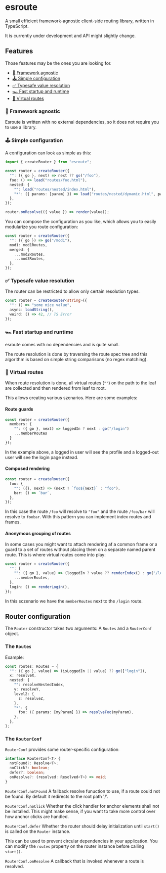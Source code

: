 # esroute

A small efficient framework-agnostic client-side routing library, written in TypeScript.

It is currently under development and API might slightly change.

## Features

Those features may be the ones you are looking for.

- [🌈 Framework agnostic](#-framework-agnostic)
- [🕹 Simple configuration](#-simple-configuration)
- [✅ Typesafe value resolution](#-typesafe-value-resolution)
- [🏎 Fast startup and runtime](#-fast-startup-and-runtime)
- [🦄 Virtual routes](#-virtual-routes)

### 🌈 Framework agnostic

Esroute is written with no external dependencies, so it does not require you to use a library.

### 🕹 Simple configuration

A configuration can look as simple as this:

```ts
import { createRouter } from "esroute";

const router = createRouter({
  "": ({ go }, next) => next ?? go("/foo"),
  foo: () => load("routes/foo.html"),
  nested: {
    "": load("routes/nested/index.html"),
    "*": ({ params: [param] }) => load("routes/nested/dynamic.html", param),
  },
});

router.onResolve(({ value }) => render(value));
```

You can compose the configuration as you like, which allows you to easily modularize you route configuration:

```ts
const router = createRouter({
  "": ({ go }) => go("/mod1"),
  mod1: mod1Routes,
  merged: {
    ...mod2Routes,
    ...mod3Routes,
  },
});
```

### ✅ Typesafe value resolution

The router can be restricted to allow only certain resolution types.

```ts
const router = createRouter<string>({
  "": () => "some nice value",
  async: loadString(),
  weird: () => 42, // TS Error
});
```

### 🏎 Fast startup and runtime

esroute comes with no dependencies and is quite small.

The route resolution is done by traversing the route spec tree and this algorithm is based on simple string comparisons (no regex matching).

### 🦄 Virtual routes

When route resolution is done, all virtual routes (`""`) on the path to the leaf are collected and then rendered from leaf to root.

This allows creating various szenarios. Here are some examples:

#### Route guards

```ts
const router = createRouter({
  members: {
    "": ({ go }, next) => loggedIn ? next : go("/login")
    ...memberRoutes
  }
});
```

In the example above, a logged in user will see the profile and a logged-out user will see the login page instead.

#### Composed rendering

```ts
const router = createRouter({
  foo: {
    "": ({}, next) => (next ? `foo${next}` : "foo"),
    bar: () => `bar`,
  },
});
```

In this case the route `/foo` will resolve to `"foo"` and the route `/foo/bar` will resolve to `foobar`. With this pattern you can implement index routes and frames.

#### Anonymous grouping of routes

In some cases you might want to attach rendering af a common frame or a guard to a set of routes without placing them on a separate named parent route. This is where virtual routes come into play:

```ts
const router = createRouter({
  "": {
    "": ({ go }, value) => (loggedIn ? value ?? renderIndex() : go("/login")),
    ...memberRoutes,
  },
  login: () => renderLogin(),
});
```

In this sczenario we have the `memberRoutes` next to the `/login` route.

## Router configuration

The `Router` constructor takes two arguments: A `Routes` and a `RouterConf` object.

### The `Routes`

Example:

```ts
const routes: Routes = {
  "": ({ go }, value) => (isLoggedIn || value) ?? go(["login"]),
  x: resolveX,
  nested: {
    "": resolveNestedIndex,
    y: resolveY,
    level2: {
      z: resolveZ,
    },
    "*": {
      foo: ({ params: [myParam] }) => resolveFoo(myParam),
    },
  },
};
```

### The `RouterConf`

`RouterConf` provides some router-specific configuration:

```ts
interface RouterConf<T> {
  notFound?: Resolve<T>;
  noClick?: boolean;
  defer?: boolean;
  onResolve?: (resolved: Resolved<T>) => void;
}
```

`RouterConf.notFound`
A fallback resolve funuction to use, if a route could not be found.
By default it redirects to the root path '/'.

`RouterConf.noClick`
Whether the click handler for anchor elements shall not be installed. This might make sense, if you want to take more control over how anchor clicks are handled.

`RouterConf.defer`
Whether the router should delay initialization until `start()` is called on the `Router` instance.

This can be used to prevent circular dependencies in your application. You can modify the `routes` property on the router instance before calling `start()`.

`RouterConf.onResolve`
A callback that is invoked whenever a route is resolved.
